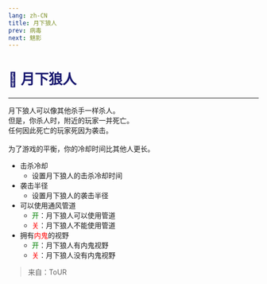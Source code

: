 ```yaml
---
lang: zh-CN
title: 月下狼人
prev: 病毒
next: 魅影
---
```


# <font color="#191970">🐺 <b>月下狼人</b></font> <Badge text="Killing" type="tip" vertical="middle"/>

***

月下狼人可以像其他杀手一样杀人。<br>
但是，你杀人时，附近的玩家一并死亡。<br>
任何因此死亡的玩家死因为袭击。<br><br>
为了游戏的平衡，你的冷却时间比其他人更长。

- 击杀冷却
  - 设置月下狼人的击杀冷却时间
- 袭击半径
  - 设置月下狼人的袭击半径
- 可以使用通风管道
  - <font color=green>开</font>：月下狼人可以使用管道
  - <font color=red>关</font>：月下狼人不能使用管道
- 拥有<font color=red>内鬼</font>的视野
  - <font color=green>开</font>：月下狼人有内鬼视野
  - <font color=red>关</font>：月下狼人没有内鬼视野

> 来自：ToUR
